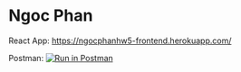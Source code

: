 # Ngoc Phan

React App:
https://ngocphanhw5-frontend.herokuapp.com/

Postman:
[![Run in Postman](https://run.pstmn.io/button.svg)](https://god.postman.co/run-collection/108eca5cb1326a3e0ca8?action=collection%2Fimport#?env%5BHomework5_NgocHan%5D=W3sia2V5IjoiVU5JUVVFX0tFWSIsInZhbHVlIjoidW5pcXVlX2tleSIsImVuYWJsZWQiOnRydWUsInR5cGUiOiJkZWZhdWx0In0seyJrZXkiOiJTRUNSRVRfS0VZIiwidmFsdWUiOiJsYXNqZGhmYWxzamRmIiwiZW5hYmxlZCI6dHJ1ZSwidHlwZSI6ImRlZmF1bHQifSx7ImtleSI6InRva2VuIiwidmFsdWUiOiIiLCJlbmFibGVkIjp0cnVlLCJ0eXBlIjoiYW55In0seyJrZXkiOiJqd3QiLCJ2YWx1ZSI6IiIsImVuYWJsZWQiOmZhbHNlLCJ0eXBlIjoiZGVmYXVsdCJ9XQ==)

